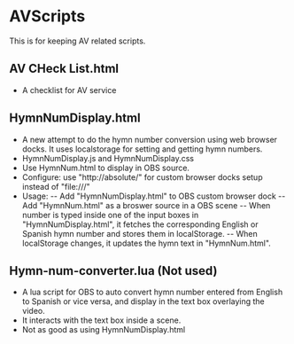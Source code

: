 # AVScripts

This is for keeping AV related scripts.

## AV CHeck List.html
- A checklist for AV service

## HymnNumDisplay.html
- A new attempt to do the hymn number conversion using web browser docks. It uses localstorage for setting and getting hymn numbers.
- HymnNumDisplay.js and HymnNumDisplay.css
- Use HymnNum.html to display in OBS source.
- Configure: use "http://absolute/" for custom browser docks setup instead of "file:///"
- Usage: 
    -- Add "HymnNumDisplay.html" to OBS custom browser dock
	-- Add "HymnNum.html" as a broswer source in a OBS scene
	-- When number is typed inside one of the input boxes in "HymnNumDisplay.html", it fetches the corresponding English or Spanish hymn number and stores them in localStorage.
	-- When localStorage changes, it updates the hymn text in "HymnNum.html".

## Hymn-num-converter.lua (Not used)
- A lua script for OBS to auto convert hymn number entered from English to Spanish or vice versa, and display in the text box overlaying the video.
- It interacts with the text box inside a scene.
- Not as good as using HymnNumDisplay.html
